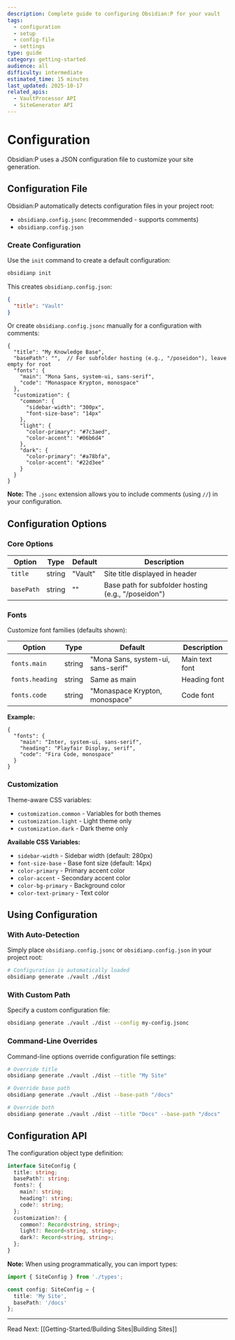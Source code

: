 ```yaml
---
description: Complete guide to configuring Obsidian:P for your vault
tags:
  - configuration
  - setup
  - config-file
  - settings
type: guide
category: getting-started
audience: all
difficulty: intermediate
estimated_time: 15 minutes
last_updated: 2025-10-17
related_apis:
  - VaultProcessor API
  - SiteGenerator API
---
```


# Configuration

Obsidian:P uses a JSON configuration file to customize your site generation.

## Configuration File

Obsidian:P automatically detects configuration files in your project root:
- `obsidianp.config.jsonc` (recommended - supports comments)
- `obsidianp.config.json`

### Create Configuration

Use the `init` command to create a default configuration:

```bash
obsidianp init
```

This creates `obsidianp.config.json`:

```json
{
  "title": "Vault"
}
```

Or create `obsidianp.config.jsonc` manually for a configuration with comments:

```jsonc
{
  "title": "My Knowledge Base",
  "basePath": "",  // For subfolder hosting (e.g., "/poseidon"), leave empty for root
  "fonts": {
    "main": "Mona Sans, system-ui, sans-serif",
    "code": "Monaspace Krypton, monospace"
  },
  "customization": {
    "common": {
      "sidebar-width": "300px",
      "font-size-base": "14px"
    },
    "light": {
      "color-primary": "#7c3aed",
      "color-accent": "#06b6d4"
    },
    "dark": {
      "color-primary": "#a78bfa",
      "color-accent": "#22d3ee"
    }
  }
}
```

**Note:** The `.jsonc` extension allows you to include comments (using `//`) in your configuration.

## Configuration Options

### Core Options

| Option | Type | Default | Description |
|--------|------|---------|-------------|
| `title` | string | "Vault" | Site title displayed in header |
| `basePath` | string | "" | Base path for subfolder hosting (e.g., "/poseidon") |

### Fonts

Customize font families (defaults shown):

| Option | Type | Default | Description |
|--------|------|---------|-------------|
| `fonts.main` | string | "Mona Sans, system-ui, sans-serif" | Main text font |
| `fonts.heading` | string | Same as main | Heading font |
| `fonts.code` | string | "Monaspace Krypton, monospace" | Code font |

**Example:**
```jsonc
{
  "fonts": {
    "main": "Inter, system-ui, sans-serif",
    "heading": "Playfair Display, serif",
    "code": "Fira Code, monospace"
  }
}
```

### Customization

Theme-aware CSS variables:

- `customization.common` - Variables for both themes
- `customization.light` - Light theme only
- `customization.dark` - Dark theme only

**Available CSS Variables:**
- `sidebar-width` - Sidebar width (default: 280px)
- `font-size-base` - Base font size (default: 14px)
- `color-primary` - Primary accent color
- `color-accent` - Secondary accent color
- `color-bg-primary` - Background color
- `color-text-primary` - Text color

## Using Configuration

### With Auto-Detection

Simply place `obsidianp.config.jsonc` or `obsidianp.config.json` in your project root:

```bash
# Configuration is automatically loaded
obsidianp generate ./vault ./dist
```

### With Custom Path

Specify a custom configuration file:

```bash
obsidianp generate ./vault ./dist --config my-config.jsonc
```

### Command-Line Overrides

Command-line options override configuration file settings:

```bash
# Override title
obsidianp generate ./vault ./dist --title "My Site"

# Override base path
obsidianp generate ./vault ./dist --base-path "/docs"

# Override both
obsidianp generate ./vault ./dist --title "Docs" --base-path "/docs"
```

## Configuration API

The configuration object type definition:

```typescript
interface SiteConfig {
  title: string;
  basePath?: string;
  fonts?: {
    main?: string;
    heading?: string;
    code?: string;
  };
  customization?: {
    common?: Record<string, string>;
    light?: Record<string, string>;
    dark?: Record<string, string>;
  };
}
```

**Note:** When using programmatically, you can import types:

```typescript
import { SiteConfig } from './types';

const config: SiteConfig = {
  title: 'My Site',
  basePath: '/docs'
};
```

---

Read Next: [[Getting-Started/Building Sites|Building Sites]]
